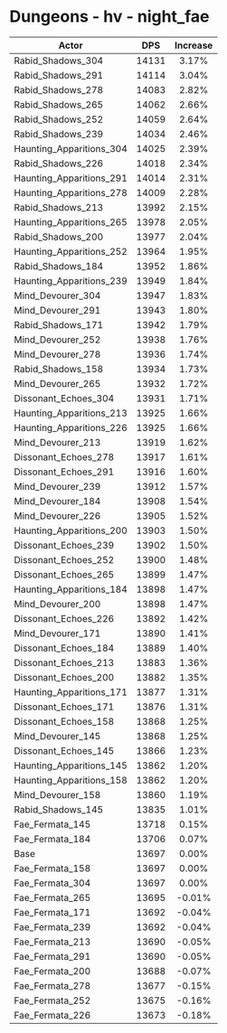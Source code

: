 # Dungeons - hv - night_fae
| Actor | DPS | Increase |
|---|:---:|:---:|
|Rabid_Shadows_304|14131|3.17%|
|Rabid_Shadows_291|14114|3.04%|
|Rabid_Shadows_278|14083|2.82%|
|Rabid_Shadows_265|14062|2.66%|
|Rabid_Shadows_252|14059|2.64%|
|Rabid_Shadows_239|14034|2.46%|
|Haunting_Apparitions_304|14025|2.39%|
|Rabid_Shadows_226|14018|2.34%|
|Haunting_Apparitions_291|14014|2.31%|
|Haunting_Apparitions_278|14009|2.28%|
|Rabid_Shadows_213|13992|2.15%|
|Haunting_Apparitions_265|13978|2.05%|
|Rabid_Shadows_200|13977|2.04%|
|Haunting_Apparitions_252|13964|1.95%|
|Rabid_Shadows_184|13952|1.86%|
|Haunting_Apparitions_239|13949|1.84%|
|Mind_Devourer_304|13947|1.83%|
|Mind_Devourer_291|13943|1.80%|
|Rabid_Shadows_171|13942|1.79%|
|Mind_Devourer_252|13938|1.76%|
|Mind_Devourer_278|13936|1.74%|
|Rabid_Shadows_158|13934|1.73%|
|Mind_Devourer_265|13932|1.72%|
|Dissonant_Echoes_304|13931|1.71%|
|Haunting_Apparitions_213|13925|1.66%|
|Haunting_Apparitions_226|13925|1.66%|
|Mind_Devourer_213|13919|1.62%|
|Dissonant_Echoes_278|13917|1.61%|
|Dissonant_Echoes_291|13916|1.60%|
|Mind_Devourer_239|13912|1.57%|
|Mind_Devourer_184|13908|1.54%|
|Mind_Devourer_226|13905|1.52%|
|Haunting_Apparitions_200|13903|1.50%|
|Dissonant_Echoes_239|13902|1.50%|
|Dissonant_Echoes_252|13900|1.48%|
|Dissonant_Echoes_265|13899|1.47%|
|Haunting_Apparitions_184|13898|1.47%|
|Mind_Devourer_200|13898|1.47%|
|Dissonant_Echoes_226|13892|1.42%|
|Mind_Devourer_171|13890|1.41%|
|Dissonant_Echoes_184|13889|1.40%|
|Dissonant_Echoes_213|13883|1.36%|
|Dissonant_Echoes_200|13882|1.35%|
|Haunting_Apparitions_171|13877|1.31%|
|Dissonant_Echoes_171|13876|1.31%|
|Dissonant_Echoes_158|13868|1.25%|
|Mind_Devourer_145|13868|1.25%|
|Dissonant_Echoes_145|13866|1.23%|
|Haunting_Apparitions_145|13862|1.20%|
|Haunting_Apparitions_158|13862|1.20%|
|Mind_Devourer_158|13860|1.19%|
|Rabid_Shadows_145|13835|1.01%|
|Fae_Fermata_145|13718|0.15%|
|Fae_Fermata_184|13706|0.07%|
|Base|13697|0.00%|
|Fae_Fermata_158|13697|0.00%|
|Fae_Fermata_304|13697|0.00%|
|Fae_Fermata_265|13695|-0.01%|
|Fae_Fermata_171|13692|-0.04%|
|Fae_Fermata_239|13692|-0.04%|
|Fae_Fermata_213|13690|-0.05%|
|Fae_Fermata_291|13690|-0.05%|
|Fae_Fermata_200|13688|-0.07%|
|Fae_Fermata_278|13677|-0.15%|
|Fae_Fermata_252|13675|-0.16%|
|Fae_Fermata_226|13673|-0.18%|
